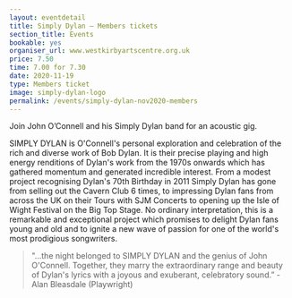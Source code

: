 ```yaml
---
layout: eventdetail
title: Simply Dylan – Members tickets
section_title: Events
bookable: yes
organiser_url: www.westkirbyartscentre.org.uk
price: 7.50
time: 7.00 for 7.30
date: 2020-11-19
type: Members ticket
image: simply-dylan-logo
permalink: /events/simply-dylan-nov2020-members
---
```


Join John O’Connell and his Simply Dylan band for an acoustic gig.

SIMPLY DYLAN is O'Connell's personal exploration and celebration of the rich and diverse work of Bob Dylan. It is their precise playing and high energy renditions of Dylan's work from the 1970s onwards which has gathered momentum and generated incredible interest. From a modest project recognising Dylan's 70th Birthday in 2011 Simply Dylan has gone from selling out the Cavern Club 6 times, to impressing Dylan fans from across the UK on their Tours with SJM Concerts to opening up the Isle of Wight Festival on the Big Top Stage. No ordinary interpretation, this is a remarkable and exceptional project which promises to delight Dylan fans young and old and to ignite a new wave of passion for one of the world's most prodigious songwriters.

> "…the night belonged to SIMPLY DYLAN and the genius of John O'Connell. Together, they marry the extraordinary range and beauty of Dylan's lyrics with a joyous and exuberant, celebratory sound.” - Alan Bleasdale (Playwright)
